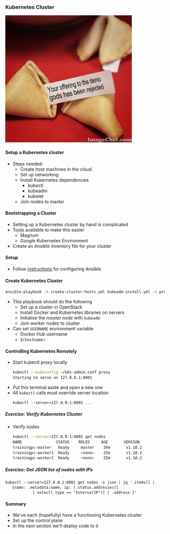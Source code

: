 ### Kubernetes Cluster


![fortune cookie](img/fortune-cookie.jpg "Fortune cookie")<!-- .slide: class="image-slide" -->


#### Setup a Kubernetes cluster
* Steps needed:
   + Create host machines in the cloud
   + Set up networking
   + Install Kubernetes dependencies
      - kubectl
      - kubeadm
      - kubelet
   + Join nodes to master


#### Bootstrapping a Cluster
* Setting up a Kubernetes cluster by hand is complicated
* Tools available to make this easier
   + Magnum
   + Google Kubernetes Environment
* Create an Ansible inventory file for your cluster


#### Setup
* Follow [instructions](https://github.com/heytrav/k8s-ansible) for
  configuring Ansible


#### Create Kubernetes Cluster

```bash
ansible-playbook -K create-cluster-hosts.yml kubeadm-install.yml -e prefix=$USERNAME
```
<!-- .element: style="font-size:12pt;"  -->
* This playbook should do the following
  + Set up a cluster in OpenStack
  + Install Docker and Kubernetes libraries on servers
  + Initialise the _master_ node with `kubeadm`
  + Join worker nodes to cluster
* Can set `USERNAME` environment variable
   + Docker Hub username
   + `$(hostname)`


#### Controlling Kubernetes Remotely
* Start kubectl proxy locally <!-- .element: class="fragment" data-fragment-index="0" -->
   ```bash
   kubectl --kubeconfig ~/k8s-admin.conf proxy
   Starting to serve on 127.0.0.1:8001
   ```
* Put this terminal aside and open a new one <!-- .element: class="fragment" data-fragment-index="1" -->
* All <!-- .element: class="fragment" data-fragment-index="2" -->`kubectl` calls must override server location
   ```
   kubectl --server=127.0.0.1:8001 ...
   ```



##### Exercise: Verify Kubernetes Cluster

* Verify nodes
   ```bash
   kubectl --server=127.0.0.1:8001 get nodes
   NAME               STATUS    ROLES     AGE       VERSION
   trainingpc-master   Ready     master    26m       v1.10.2
   trainingpc-worker1  Ready     <none>    25m       v1.10.2
   trainingpc-worker2  Ready     <none>    25m       v1.10.2
   ```
   <!-- .element: class="fragment" data-fragment-index="0" style="font-size:12pt;"-->

<!-- .element: class="stretch"  -->


##### Exercise: Get JSON list of nodes with IPs
```
kubectl --server=127.0.0.1:8001 get nodes -o json | jq '.items[] | 
   {name: .metadata.name, ip: (.status.addresses[] 
            | select(.type == "InternalIP")) | .address }'
```
<!-- .element: class="fragment" data-fragment-index="0" style="font-size:13pt;" -->



#### Summary
* We've each (hopefully) have a functioning Kubernetes cluster
* Set up the control plane
* In the next section we'll deploy code to it
